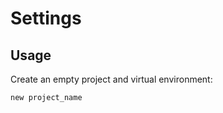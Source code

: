 # Settings

## Usage

Create an empty project and virtual environment:

```bash
new project_name
```
